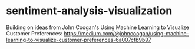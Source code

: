 # sentiment-analysis-visualization
Building on ideas from John Coogan's Using Machine Learning to Visualize Customer Preferences: https://medium.com/@johncoogan/using-machine-learning-to-visualize-customer-preferences-6a007cfb9b97
